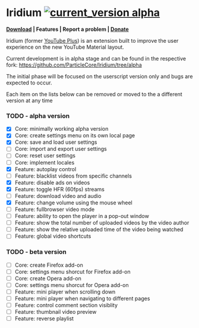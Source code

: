 # Iridium [![current_version alpha](https://img.shields.io/badge/current_version-alpha-blue.svg)](https://github.com/ParticleCore/Iridium/tree/alpha)

**[Download](https://github.com/ParticleCore/Iridium/wiki/Download) | Features | Report a problem | [Donate](https://github.com/ParticleCore/Iridium/wiki/Donate)**

Iridium (former [YouTube Plus](https://github.com/ParticleCore/Particle)) is an extension built to improve the user experience on the new YouTube Material layout.

Current development is in alpha stage and can be found in the respective fork: https://github.com/ParticleCore/Iridium/tree/alpha

The initial phase will be focused on the userscript version only and bugs are expected to occur.

Each item on the lists below can be removed or moved to the a different version at any time

### TODO - alpha version

- [x] Core: minimally working alpha version
- [x] Core: create settings menu on its own local page
- [x] Core: save and load user settings
- [ ] Core: import and export user settings
- [ ] Core: reset user settings
- [ ] Core: implement locales
- [x] Feature: autoplay control
- [ ] Feature: blacklist videos from specific channels
- [x] Feature: disable ads on videos
- [x] Feature: toggle HFR (60fps) streams
- [ ] Feature: download video and audio
- [x] Feature: change volume using the mouse wheel
- [ ] Feature: fullbrowser video mode
- [ ] Feature: ability to open the player in a pop-out window
- [ ] Feature: show the total number of uploaded videos by the video author
- [ ] Feature: show the relative uploaded time of the video being watched
- [ ] Feature: global video shortcuts

### TODO - beta version

- [ ] Core: create Firefox add-on
- [ ] Core: settings menu shorcut for Firefox add-on
- [ ] Core: create Opera add-on
- [ ] Core: settings menu shorcut for Opera add-on
- [ ] Feature: mini player when scrolling down
- [ ] Feature: mini player when navigating to different pages
- [ ] Feature: control comment section visiblity
- [ ] Feature: thumbnail video preview
- [ ] Feature: reverse playlist
